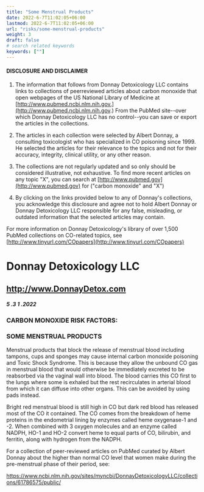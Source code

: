 ```yaml
---
title: "Some Menstrual Products"
date: 2022-6-7T11:02:05+06:00
lastmod: 2022-6-7T11:02:05+06:00
url: "risks/some-menstrual-products"
weight: 3
draft: false
# search related keywords
keywords: [""]
---
```


#### DISCLOSURE AND DISCLAIMER 

1) The information that follows from Donnay Detoxicology LLC contains links to collections of peerreviewed articles about carbon monoxide that open webpages of the US National Library of Medicine at [http://www.pubmed.ncbi.nlm.nih.gov.](http://www.pubmed.ncbi.nlm.nih.gov.) From the PubMed site--over which Donnay Detoxicology LLC has no control--you can save or export the articles in the collections. 

2) The articles in each collection were selected by Albert Donnay, a consulting toxicologist who has specialized in CO poisoning since 1999. He selected the articles for their relevance to the topics and not for their accuracy, integrity, clinical utility, or any other reason. 

3) The collections are not regularly updated and so only should be considered illustrative, not exhaustive. To find more recent articles on any topic "X", you can search at [http://www.pubmed.gov](http://www.pubmed.gov) for ("carbon monoxide" and "X") 

4) By clicking on the links provided below to any of Donnay's collections, you acknowledge this disclosure and agree not to hold Albert Donnay or Donnay Detoxicology LLC responsible for any false, misleading, or outdated information that the selected articles may contain. 

For more information on Donnay Detoxicology's library of over 1,500 PubMed collections on CO-related topics, see [http://www.tinyurl.com/COpapers](http://www.tinyurl.com/COpapers) 


# Donnay Detoxicology LLC 

## http://www.DonnayDetox.com 

##### 5 .3 1 .2022 

### CARBON MONOXIDE RISK FACTORS: 

### SOME MENSTRUAL PRODUCTS 

Menstrual products that block the release of menstrual blood including tampons, cups and sponges may cause internal carbon monoxide poisoning and Toxic Shock Syndrome. This is because they allow the unbound CO gas in menstrual blood that would otherwise be immediately excreted to be reabsorbed via the vaginal wall into blood. The blood carries this CO first to the lungs where some is exhaled but the rest recirculates in arterial blood from which it can diffuse into other organs. This can be avoided by using pads instead. 

Bright red menstrual blood is still high in CO but dark red blood has released most of the CO it contained. The CO comes from the breakdown of heme proteins in the endometrial lining by enzymes called heme oxygenase-1 and -2. When combined with 3 oxygen molecules and an enzyme called NADPH, HO-1 and HO-2 convert heme to equal parts of CO, bilirubin, and ferritin, along with hydrogen from the NADPH. 

For a collection of peer-reviewed articles on PubMed curated by Albert Donnay about the higher than normal CO level that women make during the pre-menstrual phase of their period, see: 

https://www.ncbi.nlm.nih.gov/sites/myncbi/DonnayDetoxicologyLLC/collections/61786575/public/ 


